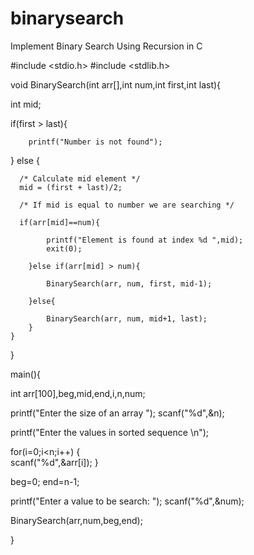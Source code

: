 # binarysearch
Implement Binary Search Using Recursion in C

#include <stdio.h>
#include <stdlib.h>

void BinarySearch(int arr[],int num,int first,int last){
   
   int mid;

   if(first > last){
       
        printf("Number is not found");
        
   } else {
       
      /* Calculate mid element */
      mid = (first + last)/2;
    
      /* If mid is equal to number we are searching */

      if(arr[mid]==num){
          
            printf("Element is found at index %d ",mid);
            exit(0);
            
        }else if(arr[mid] > num){
            
            BinarySearch(arr, num, first, mid-1);
        
        }else{
            
            BinarySearch(arr, num, mid+1, last);
        }   
    }  
}


main(){

   int arr[100],beg,mid,end,i,n,num;

   printf("Enter the size of an array ");
   scanf("%d",&n);

   printf("Enter the values in sorted sequence \n");

   for(i=0;i<n;i++)
   {   
       scanf("%d",&arr[i]);
   }   


   beg=0;
   end=n-1;

   printf("Enter a value to be search: ");
   scanf("%d",&num);

   BinarySearch(arr,num,beg,end);

}

